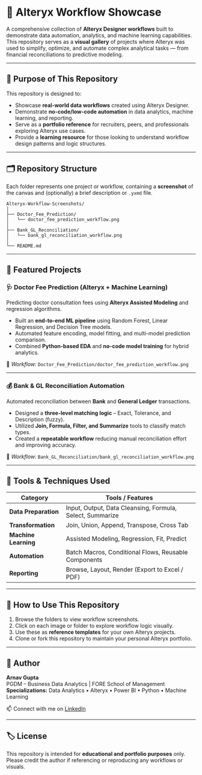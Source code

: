 # 🧠 Alteryx Workflow Showcase

A comprehensive collection of **Alteryx Designer workflows** built to demonstrate data automation, analytics, and machine learning capabilities.  
This repository serves as a **visual gallery** of projects where Alteryx was used to simplify, optimize, and automate complex analytical tasks — from financial reconciliations to predictive modeling.

---

## 🎯 Purpose of This Repository

This repository is designed to:
- Showcase **real-world data workflows** created using Alteryx Designer.  
- Demonstrate **no-code/low-code automation** in data analytics, machine learning, and reporting.  
- Serve as a **portfolio reference** for recruiters, peers, and professionals exploring Alteryx use cases.  
- Provide a **learning resource** for those looking to understand workflow design patterns and logic structures.

---

## 🗂 Repository Structure

Each folder represents one project or workflow, containing a **screenshot** of the canvas and (optionally) a brief description or `.yxmd` file.

```
Alteryx-Workflow-Screenshots/
│
├── Doctor_Fee_Prediction/
│   └── doctor_fee_prediction_workflow.png
│
├── Bank_GL_Reconciliation/
│   └── bank_gl_reconciliation_workflow.png
│
└── README.md
```

---

## 💼 Featured Projects

### 🩺 Doctor Fee Prediction (Alteryx + Machine Learning)
Predicting doctor consultation fees using **Alteryx Assisted Modeling** and regression algorithms.
- Built an **end-to-end ML pipeline** using Random Forest, Linear Regression, and Decision Tree models.  
- Automated feature encoding, model fitting, and multi-model prediction comparison.  
- Combined **Python-based EDA** and **no-code model training** for hybrid analytics.  

📸 *Workflow:* `Doctor_Fee_Prediction/doctor_fee_prediction_workflow.png`

---

### 💰 Bank & GL Reconciliation Automation
Automated reconciliation between **Bank** and **General Ledger** transactions.
- Designed a **three-level matching logic** – Exact, Tolerance, and Description (fuzzy).  
- Utilized **Join, Formula, Filter, and Summarize** tools to classify match types.  
- Created a **repeatable workflow** reducing manual reconciliation effort and improving accuracy.  

📸 *Workflow:* `Bank_GL_Reconciliation/bank_gl_reconciliation_workflow.png`

---

## 🧩 Tools & Techniques Used

| Category | Tools / Features |
|-----------|------------------|
| **Data Preparation** | Input, Output, Data Cleansing, Formula, Select, Summarize |
| **Transformation** | Join, Union, Append, Transpose, Cross Tab |
| **Machine Learning** | Assisted Modeling, Regression, Fit, Predict |
| **Automation** | Batch Macros, Conditional Flows, Reusable Components |
| **Reporting** | Browse, Layout, Render (Export to Excel / PDF) |

---

## 🚀 How to Use This Repository

1. Browse the folders to view workflow screenshots.  
2. Click on each image or folder to explore workflow logic visually.  
3. Use these as **reference templates** for your own Alteryx projects.  
4. Clone or fork this repository to maintain your personal Alteryx portfolio.

---

## 👤 Author

**Arnav Gupta**  
PGDM – Business Data Analytics | FORE School of Management  
**Specializations:** Data Analytics • Alteryx • Power BI • Python • Machine Learning  

📫 Connect with me on [LinkedIn](https://linkedin.com/in/arnavgupta-data)

---

## 🏷️ License

This repository is intended for **educational and portfolio purposes** only.  
Please credit the author if referencing or reproducing any workflows or visuals.
